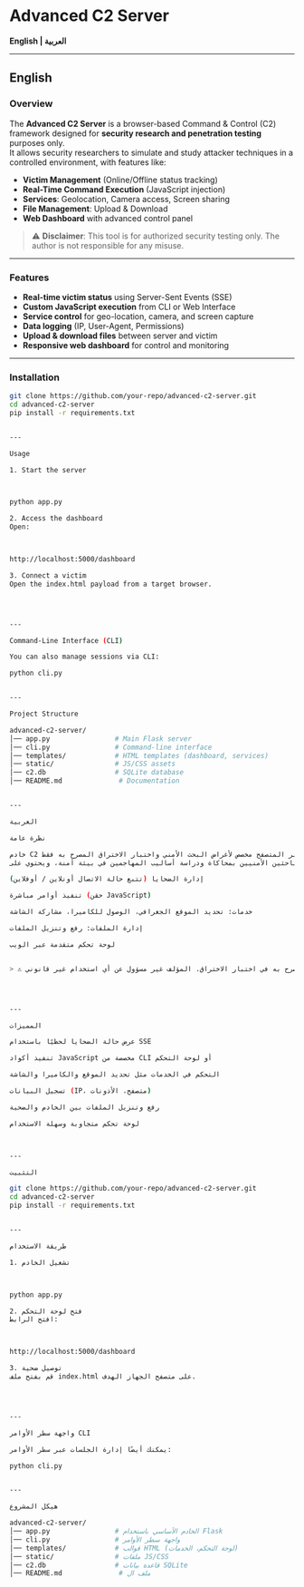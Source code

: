 # Advanced C2 Server

**English | العربية**

---

## English

### Overview
The **Advanced C2 Server** is a browser-based Command & Control (C2) framework designed for **security research and penetration testing** purposes only.  
It allows security researchers to simulate and study attacker techniques in a controlled environment, with features like:

- **Victim Management** (Online/Offline status tracking)
- **Real-Time Command Execution** (JavaScript injection)
- **Services**: Geolocation, Camera access, Screen sharing
- **File Management**: Upload & Download
- **Web Dashboard** with advanced control panel

> ⚠ **Disclaimer**: This tool is for authorized security testing only. The author is not responsible for any misuse.

---

### Features
- **Real-time victim status** using Server-Sent Events (SSE)
- **Custom JavaScript execution** from CLI or Web Interface
- **Service control** for geo-location, camera, and screen capture
- **Data logging** (IP, User-Agent, Permissions)
- **Upload & download files** between server and victim
- **Responsive web dashboard** for control and monitoring

---

### Installation
```bash
git clone https://github.com/your-repo/advanced-c2-server.git
cd advanced-c2-server
pip install -r requirements.txt


---

Usage

1. Start the server



python app.py

2. Access the dashboard
Open:



http://localhost:5000/dashboard

3. Connect a victim
Open the index.html payload from a target browser.




---

Command-Line Interface (CLI)

You can also manage sessions via CLI:

python cli.py


---

Project Structure

advanced-c2-server/
│── app.py                # Main Flask server
│── cli.py                # Command-line interface
│── templates/            # HTML templates (dashboard, services)
│── static/               # JS/CSS assets
│── c2.db                 # SQLite database
│── README.md              # Documentation


---

العربية

نظرة عامة

خادم C2 متقدم هو إطار عمل للتحكم والسيطرة عبر المتصفح مخصص لأغراض البحث الأمني واختبار الاختراق المصرح به فقط.
يسمح هذا النظام للباحثين الأمنيين بمحاكاة ودراسة أساليب المهاجمين في بيئة آمنة، ويحتوي على:

إدارة الضحايا (تتبع حالة الاتصال أونلاين / أوفلاين)

تنفيذ أوامر مباشرة (حقن JavaScript)

خدمات: تحديد الموقع الجغرافي، الوصول للكاميرا، مشاركة الشاشة

إدارة الملفات: رفع وتنزيل الملفات

لوحة تحكم متقدمة عبر الويب


> ⚠ تنويه: هذا المشروع مخصص فقط للاستخدام المصرح به في اختبار الاختراق. المؤلف غير مسؤول عن أي استخدام غير قانوني.




---

المميزات

عرض حالة الضحايا لحظيًا باستخدام SSE

تنفيذ أكواد JavaScript مخصصة من CLI أو لوحة التحكم

التحكم في الخدمات مثل تحديد الموقع والكاميرا والشاشة

تسجيل البيانات (IP، متصفح، الأذونات)

رفع وتنزيل الملفات بين الخادم والضحية

لوحة تحكم متجاوبة وسهلة الاستخدام



---

التثبيت

git clone https://github.com/your-repo/advanced-c2-server.git
cd advanced-c2-server
pip install -r requirements.txt


---

طريقة الاستخدام

1. تشغيل الخادم



python app.py

2. فتح لوحة التحكم
افتح الرابط:



http://localhost:5000/dashboard

3. توصيل ضحية
قم بفتح ملف index.html على متصفح الجهاز الهدف.




---

واجهة سطر الأوامر CLI

يمكنك أيضًا إدارة الجلسات عبر سطر الأوامر:

python cli.py


---

هيكل المشروع

advanced-c2-server/
│── app.py                # الخادم الأساسي باستخدام Flask
│── cli.py                # واجهة سطر الأوامر
│── templates/            # قوالب HTML (لوحة التحكم، الخدمات)
│── static/               # ملفات JS/CSS
│── c2.db                 # قاعدة بيانات SQLite
│── README.md              # ملف ال
